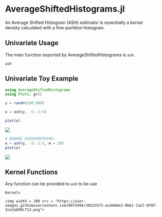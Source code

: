 # AverageShiftedHistograms.jl


An Average Shifted Histogram (ASH) estimator is essentially a kernel density calculated
with a fine-partition histogram.


## Univariate Usage

The main function exported by AverageShiftedHistograms is `ash`.

```@docs
ash
```

## Univariate Toy Example
```julia
using AverageShiftedHistograms
using Plots; gr()

y = randn(100_000)

o = ash(y, -5:.1:5)

plot(o)
```
![](https://cloud.githubusercontent.com/assets/8075494/17912630/9267e1c0-6949-11e6-92d8-c2d93f96707b.png)


```julia
# BEWARE OVERSMOOTHING!
o = ash(y, -5:.1:5, m = 20)
plot(o)
```
![](https://cloud.githubusercontent.com/assets/8075494/17917468/bfd17c2a-6971-11e6-9ffd-93baee75f5a7.png)


## Kernel Functions

Any function can be provided to `ash` to be use

```@docs
Kernels
```


```@raw html
<img width = 200 src = "https://user-images.githubusercontent.com/8075494/30523575-acd48de2-9bb1-11e7-8f0f-3ce2ab09c713.png">
```

